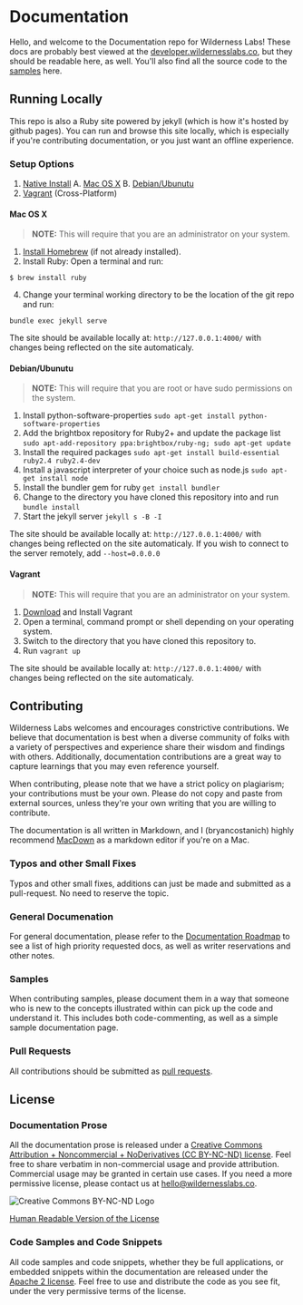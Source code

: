 # Documentation

Hello, and welcome to the Documentation repo for Wilderness Labs! These docs are probably best viewed at the [developer.wildernesslabs.co](http://developer.wildernesslabs.co), but they should be readable here, as well. You'll also find all the source code to the [samples](samples/) here.


## Running Locally

This repo is also a Ruby site powered by jekyll (which is how it's hosted by github pages). You can run and browse this site locally, which is especially if you're contributing documentation, or you just want an offline experience.

### Setup Options


1. [Native Install](#native-install)
	A. [Mac OS X](#mac-os-x)
	B. [Debian/Ubunutu](#debian-ubuntu)
2. [Vagrant](#vagrant) (Cross-Platform)

#### Mac OS X
>**NOTE:** This will require that you are an administrator on your system.

1. [Install Homebrew](https://brew.sh/) (if not already installed).
2. Install Ruby:
Open a terminal and run:
```
$ brew install ruby
```
4. Change your terminal working directory to be the location of the git repo and run:
```
bundle exec jekyll serve
```

The site should be available locally at: `http://127.0.0.1:4000/` with changes being reflected on the site automaticaly.

#### Debian/Ubunutu
>**NOTE:** This will require that you are root or have sudo permissions on the system.

1. Install python-software-properties `sudo apt-get install python-software-properties`
2. Add the brightbox repository for Ruby2+ and update the package list `sudo apt-add-repository ppa:brightbox/ruby-ng; sudo apt-get update`
3. Install the required packages `sudo apt-get install build-essential ruby2.4 ruby2.4-dev`
4. Install a javascript interpreter of your choice such as node.js `sudo apt-get install node`
5. Install the bundler gem for ruby `get install bundler`
6. Change to the directory you have cloned this repository into and run `bundle install`
7. Start the jekyll server `jekyll s -B -I`

The site should be available locally at: `http://127.0.0.1:4000/` with changes being reflected on the site automaticaly. If you wish to connect to the server remotely, add `--host=0.0.0.0`

#### Vagrant
>**NOTE:** This will require that you are an administrator on your system.

1. [Download](https://www.vagrantup.com/downloads.html) and Install Vagrant
2. Open a terminal, command prompt or shell depending on your operating system.
3. Switch to the directory that you have cloned this repository to.
4. Run `vagrant up`

The site should be available locally at: `http://127.0.0.1:4000/` with changes being reflected on the site automaticaly.

## Contributing

Wilderness Labs welcomes and encourages constrictive contributions. We believe that documentation is best when a diverse community of folks with a variety of perspectives and experience share their wisdom and findings with others. Additionally, documentation contributions are a great way to capture learnings that you may even reference yourself.

When contributing, please note that we have a strict policy on plagiarism; your contributions must be your own. Please do not copy and paste from external sources, unless they're your own writing that you are willing to contribute.

The documentation is all written in Markdown, and I (bryancostanich) highly recommend [MacDown](https://macdown.uranusjr.com/) as a markdown editor if you're on a Mac. 

### Typos and other Small Fixes

Typos and other small fixes, additions can just be made and submitted as a pull-request. No need to reserve the topic.

### General Documenation

For general documentation, please refer to the [Documentation Roadmap](DocumentationRoadmap.md) to see a list of high priority requested docs, as well as writer reservations and other notes. 

### Samples

When contributing samples, please document them in a way that someone who is new to the concepts illustrated within can pick up the code and understand it. This includes both code-commenting, as well as a simple sample documentation page. 


### Pull Requests

All contributions should be submitted as [pull requests](https://help.github.com/articles/about-pull-requests/). 


## License

### Documentation Prose

All the documentation prose is released under a [Creative Commons 
Attribution + Noncommercial + NoDerivatives (CC BY-NC-ND) license](Licenses/CreativecCommons_BY_NC_ND.md). Feel free to share verbatim in non-commercial usage and provide attribution. Commercial usage may be granted in certain use cases. If you need a more permissive license, please contact us at [hello@wildernesslabs.co](mailto:hell@wildernesslabs.co).

![Creative Commons BY-NC-ND Logo](Licenses/Cc-by-nc-nd_icon.png)

[Human Readable Version of the License](https://creativecommons.org/licenses/by-nc-nd/4.0/)

### Code Samples and Code Snippets

All code samples and code snippets, whether they be full applications, or embedded snippets within the documentation are released under the [Apache 2 license](License/Apache2_License.md). Feel free to use and distribute the code as you see fit, under the very permissive terms of the license.
